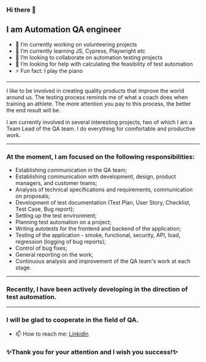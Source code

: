 ### Hi there 👋
## I am Automation QA engineer
- 🔭 I’m currently working on volunteering projects
- 🌱 I’m currently learning JS, Cypress, Playwright etc
- 👯 I’m looking to collaborate on automation testing projects
- 🤔 I’m looking for help with calculating the feasibility of test automation
- ⚡ Fun fact: I play the piano
___
I like to be involved in creating quality products that improve the world around us. The testing process reminds me of what a coach does when training an athlete. The more attention you pay to this process, the better the end result will be.

I am currently involved in several interesting projects, two of which I am a Team Lead of the QA team. I do everything for comfortable and productive work.
___
### At the moment, I am focused on the following responsibilities:
- Establishing communication in the QA team;
- Establishing communication with development, design, product managers, and customer teams;
- Analysis of technical specifications and requirements, communication on proposals;
- Development of test documentation (Test Plan, User Story, Checklist, Test Case, Bug report);
- Setting up the test environment;
- Planning test automation on a project;
- Writing autotests for the frontend and backend of the application;
- Testing of the application - smoke, functional, security, API, load, regression (logging of bug reports);
- Control of bug fixes;
- General reporting on the work;
- Continuous analysis and improvement of the QA team's work at each stage.
___
### Recently, I have been actively developing in the direction of test automation. 

___
### I will be glad to cooperate in the field of QA.
- 📫 How to reach me: [Linkidln](https://www.linkedin.com/in/serhiiqaengineer/)

### ✨Thank you for your attention and I wish you success!✨
